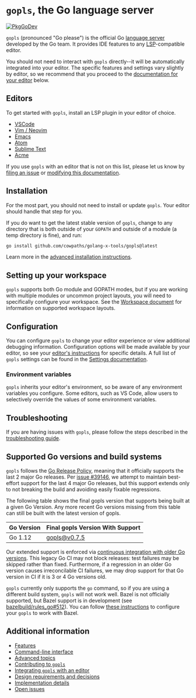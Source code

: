 # `gopls`, the Go language server

[![PkgGoDev](https://pkg.go.dev/badge/github.com/cowpaths/golang-x-tools/gopls)](https://pkg.go.dev/github.com/cowpaths/golang-x-tools/gopls)

`gopls` (pronounced "Go please") is the official Go [language server] developed
by the Go team. It provides IDE features to any [LSP]-compatible editor.

<!--TODO(rstambler): Add gifs here.-->

You should not need to interact with `gopls` directly--it will be automatically
integrated into your editor. The specific features and settings vary slightly
by editor, so we recommend that you proceed to the [documentation for your
editor](#editors) below.

## Editors

To get started with `gopls`, install an LSP plugin in your editor of choice.

* [VSCode](https://github.com/golang/vscode-go/blob/master/README.md)
* [Vim / Neovim](doc/vim.md)
* [Emacs](doc/emacs.md)
* [Atom](https://github.com/MordFustang21/ide-gopls)
* [Sublime Text](doc/subl.md)
* [Acme](https://github.com/fhs/acme-lsp)

If you use `gopls` with an editor that is not on this list, please let us know
by [filing an issue](#new-issue) or [modifying this documentation](doc/contributing.md).

## Installation

For the most part, you should not need to install or update `gopls`. Your
editor should handle that step for you.

If you do want to get the latest stable version of `gopls`, change to any
directory that is both outside of your `GOPATH` and outside of a module (a temp
directory is fine), and run:

```sh
go install github.com/cowpaths/golang-x-tools/gopls@latest
```

Learn more in the [advanced installation
instructions](doc/advanced.md#installing-unreleased-versions).

## Setting up your workspace

`gopls` supports both Go module and GOPATH modes, but if you are working with
multiple modules or uncommon project layouts, you will need to specifically
configure your workspace. See the [Workspace document](doc/workspace.md) for
information on supported workspace layouts.

## Configuration

You can configure `gopls` to change your editor experience or view additional
debugging information. Configuration options will be made available by your
editor, so see your [editor's instructions](#editors) for specific details. A
full list of `gopls` settings can be found in the [Settings documentation](doc/settings.md).

### Environment variables

`gopls` inherits your editor's environment, so be aware of any environment
variables you configure. Some editors, such as VS Code, allow users to
selectively override the values of some environment variables.

## Troubleshooting

If you are having issues with `gopls`, please follow the steps described in the
[troubleshooting guide](doc/troubleshooting.md).

## Supported Go versions and build systems

`gopls` follows the
[Go Release Policy](https://golang.org/doc/devel/release.html#policy),
meaning that it officially supports the last 2 major Go releases. Per
[issue #39146](golang.org/issues/39146), we attempt to maintain best-effort
support for the last 4 major Go releases, but this support extends only to not
breaking the build and avoiding easily fixable regressions.

The following table shows the final gopls version that supports being built at
a given Go Version. Any more recent Go versions missing from this table can
still be built with the latest version of gopls.

| Go Version  | Final gopls Version With Support |
| ----------- | -------------------------------- |
| Go 1.12     | [gopls@v0.7.5](https://github.com/golang/tools/releases/tag/gopls%2Fv0.7.5) |

Our extended support is enforced via [continuous integration with older Go
versions](doc/contributing.md#ci). This legacy Go CI may not block releases:
test failures may be skipped rather than fixed. Furthermore, if a regression in
an older Go version causes irreconcilable CI failures, we may drop support for
that Go version in CI if it is 3 or 4 Go versions old.

`gopls` currently only supports the `go` command, so if you are using a
different build system, `gopls` will not work well. Bazel is not officially
supported, but Bazel support is in development (see
[bazelbuild/rules_go#512](https://github.com/bazelbuild/rules_go/issues/512)).
You can follow [these instructions](https://github.com/bazelbuild/rules_go/wiki/Editor-setup)
to configure your `gopls` to work with Bazel.

## Additional information

* [Features](doc/features.md)
* [Command-line interface](doc/command-line.md)
* [Advanced topics](doc/advanced.md)
* [Contributing to `gopls`](doc/contributing.md)
* [Integrating `gopls` with an editor](doc/design/integrating.md)
* [Design requirements and decisions](doc/design/design.md)
* [Implementation details](doc/design/implementation.md)
* [Open issues](https://github.com/golang/go/issues?q=is%3Aissue+is%3Aopen+label%3Agopls)

[language server]: https://langserver.org
[LSP]: https://microsoft.github.io/language-server-protocol/
[Gophers Slack]: https://gophers.slack.com/
